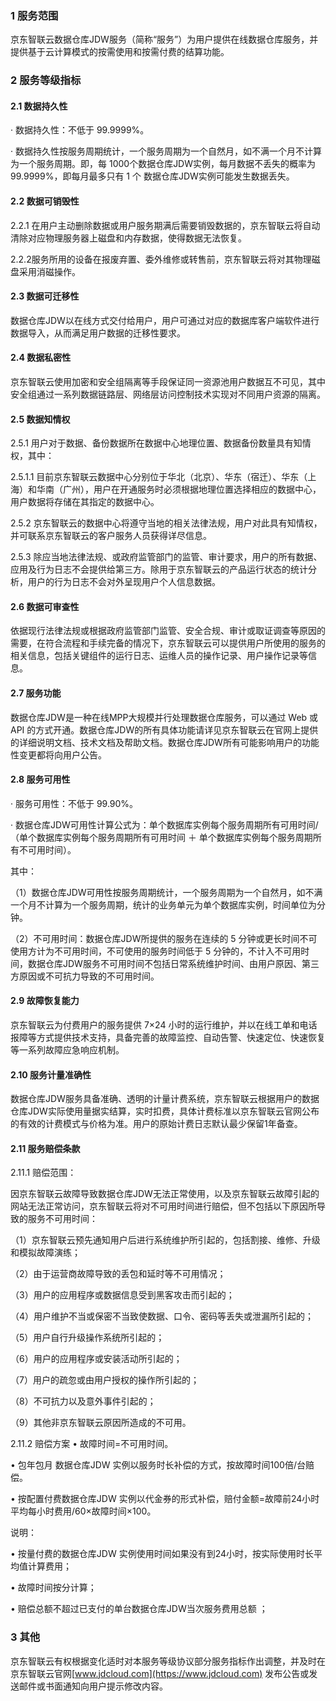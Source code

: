 ### 1 服务范围

京东智联云数据仓库JDW服务（简称“服务”）为用户提供在线数据仓库服务，并提供基于云计算模式的按需使用和按需付费的结算功能。

### 2 服务等级指标

#### 2.1 数据持久性

· 数据持久性：不低于 99.9999%。

· 数据持久性按服务周期统计，一个服务周期为一个自然月，如不满一个月不计算为一个服务周期。即，每 1000个数据仓库JDW实例，每月数据不丢失的概率为 99.9999%，即每月最多只有 1 个 数据仓库JDW实例可能发生数据丢失。

#### 2.2 数据可销毁性

2.2.1 在用户主动删除数据或用户服务期满后需要销毁数据的，京东智联云将自动清除对应物理服务器上磁盘和内存数据，使得数据无法恢复。

2.2.2服务所用的设备在报废弃置、委外维修或转售前，京东智联云将对其物理磁盘采用消磁操作。

#### 2.3 数据可迁移性

数据仓库JDW以在线方式交付给用户，用户可通过对应的数据库客户端软件进行数据导入，从而满足用户数据的迁移性要求。

#### 2.4 数据私密性

京东智联云使用加密和安全组隔离等手段保证同一资源池用户数据互不可见，其中安全组通过一系列数据链路层、网络层访问控制技术实现对不同用户资源的隔离。

#### 2.5 数据知情权

2.5.1 用户对于数据、备份数据所在数据中心地理位置、数据备份数量具有知情权，其中：

2.5.1.1 目前京东智联云数据中心分别位于华北（北京）、华东（宿迁）、华东（上海）和华南（广州），用户在开通服务时必须根据地理位置选择相应的数据中心，用户数据将存储在其指定的数据中心。

2.5.2 京东智联云的数据中心将遵守当地的相关法律法规，用户对此具有知情权，并可联系京东智联云的客户服务人员获得详尽信息。

2.5.3 除应当地法律法规、或政府监管部门的监管、审计要求，用户的所有数据、应用及行为日志不会提供给第三方。除用于京东智联云的产品运行状态的统计分析，用户的行为日志不会对外呈现用户个人信息数据。

#### 2.6 数据可审查性

依据现行法律法规或根据政府监管部门监管、安全合规、审计或取证调查等原因的需要，在符合流程和手续完备的情况下，京东智联云可以提供用户所使用的服务的相关信息，包括关键组件的运行日志、运维人员的操作记录、用户操作记录等信息。

#### 2.7 服务功能

数据仓库JDW是一种在线MPP大规模并行处理数据仓库服务，可以通过 Web 或 API 的方式开通。数据仓库JDW的所有具体功能请详见京东智联云在官网上提供的详细说明文档、技术文档及帮助文档。数据仓库JDW所有可能影响用户的功能性变更都将向用户公告。

#### 2.8 服务可用性

· 服务可用性：不低于 99.90%。

· 数据仓库JDW可用性计算公式为：单个数据库实例每个服务周期所有可用时间/（单个数据库实例每个服务周期所有可用时间 ＋ 单个数据库实例每个服务周期所有不可用时间）。

其中：

（1）数据仓库JDW可用性按服务周期统计，一个服务周期为一个自然月，如不满一个月不计算为一个服务周期，统计的业务单元为单个数据库实例，时间单位为分钟。

（2）不可用时间：数据仓库JDW所提供的服务在连续的 5 分钟或更长时间不可使用方计为不可用时间，不可使用的服务时间低于 5 分钟的，不计入不可用时间，数据仓库JDW服务不可用时间不包括日常系统维护时间、由用户原因、第三方原因或不可抗力导致的不可用时间。

#### 2.9 故障恢复能力

京东智联云为付费用户的服务提供 7×24 小时的运行维护，并以在线工单和电话报障等方式提供技术支持，具备完善的故障监控、自动告警、快速定位、快速恢复等一系列故障应急响应机制。

#### 2.10 服务计量准确性

数据仓库JDW服务具备准确、透明的计量计费系统，京东智联云根据用户的数据仓库JDW实际使用量据实结算，实时扣费，具体计费标准以京东智联云官网公布的有效的计费模式与价格为准。用户的原始计费日志默认最少保留1年备查。

#### 2.11 服务赔偿条款

2.11.1 赔偿范围：

因京东智联云故障导致数据仓库JDW无法正常使用，以及京东智联云故障引起的网站无法正常访问，京东智联云将对不可用时间进行赔偿，但不包括以下原因所导致的服务不可用时间：

（1）京东智联云预先通知用户后进行系统维护所引起的，包括割接、维修、升级和模拟故障演练；

（2）由于运营商故障导致的丢包和延时等不可用情况；

（3）用户的应用程序或数据信息受到黑客攻击而引起的；

（4）用户维护不当或保密不当致使数据、口令、密码等丢失或泄漏所引起的；

（5）用户自行升级操作系统所引起的；

（6）用户的应用程序或安装活动所引起的；

（7）用户的疏忽或由用户授权的操作所引起的；

（8）不可抗力以及意外事件引起的；

（9）其他非京东智联云原因所造成的不可用。

2.11.2 赔偿方案 • 故障时间=不可用时间。

• 包年包月 数据仓库JDW 实例以服务时长补偿的方式，按故障时间100倍/台赔偿。

• 按配置付费数据仓库JDW 实例以代金券的形式补偿，赔付金额=故障前24小时平均每小时费用/60×故障时间×100。

说明：

• 按量付费的数据仓库JDW 实例使用时间如果没有到24小时，按实际使用时长平均值计算费用；

• 故障时间按分计算；

• 赔偿总额不超过已支付的单台数据仓库JDW当次服务费用总额 ；

### 3 其他

京东智联云有权根据变化适时对本服务等级协议部分服务指标作出调整，并及时在京东智联云官网[www.jdcloud.com](https://www.jdcloud.com) 发布公告或发送邮件或书面通知向用户提示修改内容。

 
